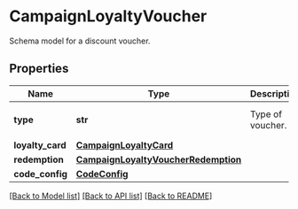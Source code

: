 # CampaignLoyaltyVoucher

Schema model for a discount voucher.

## Properties
Name | Type | Description | Notes
------------ | ------------- | ------------- | -------------
**type** | **str** | Type of voucher. | [optional] [default to 'LOYALTY_CARD']
**loyalty_card** | [**CampaignLoyaltyCard**](CampaignLoyaltyCard.md) |  | 
**redemption** | [**CampaignLoyaltyVoucherRedemption**](CampaignLoyaltyVoucherRedemption.md) |  | [optional] 
**code_config** | [**CodeConfig**](CodeConfig.md) |  | [optional] 

[[Back to Model list]](../README.md#documentation-for-models) [[Back to API list]](../README.md#documentation-for-api-endpoints) [[Back to README]](../README.md)


